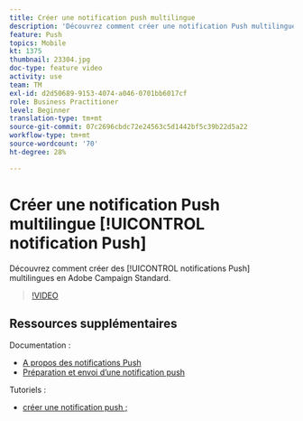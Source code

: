 ```yaml
---
title: Créer une notification push multilingue
description: 'Découvrez comment créer une notification Push multilingue. '
feature: Push
topics: Mobile
kt: 1375
thumbnail: 23304.jpg
doc-type: feature video
activity: use
team: TM
exl-id: d2d50689-9153-4074-a046-0701bb6017cf
role: Business Practitioner
level: Beginner
translation-type: tm+mt
source-git-commit: 07c2696cbdc72e24563c5d1442bf5c39b22d5a22
workflow-type: tm+mt
source-wordcount: '70'
ht-degree: 28%

---
```


# Créer une notification Push multilingue [!UICONTROL notification Push]

Découvrez comment créer des [!UICONTROL notifications Push] multilingues en Adobe Campaign Standard.

>[!VIDEO](https://video.tv.adobe.com/v/23304?quality=12)

## Ressources supplémentaires

Documentation :

* [A propos des notifications Push](https://docs.adobe.com/content/help/en/campaign-standard/using/communication-channels/push-notifications/about-push-notifications.html)
* [Préparation et envoi d’une notification push](https://docs.adobe.com/content/help/en/campaign-standard/using/communication-channels/push-notifications/preparing-and-sending-a-push-notification.html)

Tutoriels :

* [créer une notification push ;](/help/communication-channels/mobile/push-notifications/creating-a-push-notification.md)
